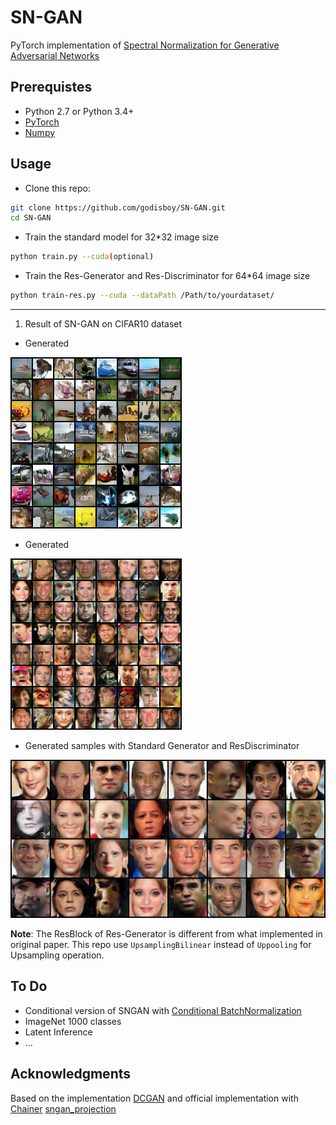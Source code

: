 # SN-GAN
PyTorch implementation of [Spectral Normalization for Generative Adversarial Networks](https://openreview.net/pdf?id=B1QRgziT-)

## Prerequistes
* Python 2.7 or Python 3.4+
* [PyTorch](http://pytorch.org/)
* [Numpy](http://www.numpy.org/)

## Usage

- Clone this repo:
```bash
git clone https://github.com/godisboy/SN-GAN.git
cd SN-GAN
```
- Train the standard model for 32*32 image size 
```bash
python train.py --cuda(optional) 
```
- Train the Res-Generator and Res-Discriminator for 64*64 image size
```bash
python train-res.py --cuda --dataPath /Path/to/yourdataset/
```

--------------------
[SNGAN]:(https://openreview.net/pdf?id=B1QRgziT-)

1. Result of SN-GAN on CIFAR10 dataset
* Generated

![Generated samples](log/fake_samples_epoch_199.png)

* Generated

![Generated samples](log/fake_samples_epoch_113.png)

* Generated samples with Standard Generator and ResDiscriminator

![Generated samples](log/StGen_ResDis_fake_samples_epoch_130.png)

**Note**:
The ResBlock of Res-Generator is different from what implemented in original paper.
This repo use `UpsamplingBilinear` instead of `Uppooling` for Upsampling operation.

## To Do
- Conditional version of SNGAN with [Conditional BatchNormalization](https://arxiv.org/pdf/1707.03017.pdf)
- ImageNet 1000 classes
- Latent Inference
- ...
## Acknowledgments
Based on the implementation [DCGAN](https://github.com/pytorch/examples/tree/master/dcgan) and official implementation with [Chainer](https://chainer.org/) [sngan_projection](https://github.com/pfnet-research/sngan_projection)
